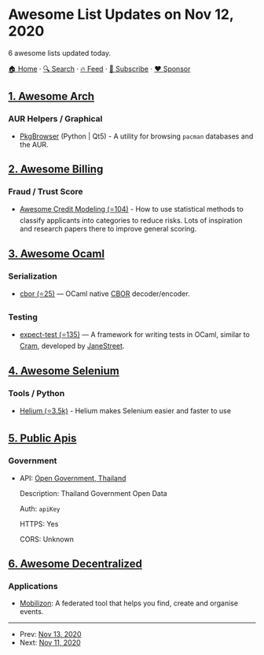 # Awesome List Updates on Nov 12, 2020

6 awesome lists updated today.

[🏠 Home](/README.md) · [🔍 Search](https://www.trackawesomelist.com/search/) · [🔥 Feed](https://www.trackawesomelist.com/rss.xml) · [📮 Subscribe](https://trackawesomelist.us17.list-manage.com/subscribe?u=d2f0117aa829c83a63ec63c2f&id=36a103854c) · [❤️  Sponsor](https://github.com/sponsors/theowenyoung)



## [1. Awesome Arch](/content/PandaFoss/Awesome-Arch/README.md)

### AUR Helpers / Graphical

*   [PkgBrowser](https://osdn.net/projects/pkgbrowser) (Python | Qt5) - A utility for browsing `pacman` databases and the AUR.

## [2. Awesome Billing](/content/kdeldycke/awesome-billing/README.md)

### Fraud / Trust Score

*   [Awesome Credit Modeling (⭐104)](https://github.com/mourarthur/awesome-credit-modeling#readme) - How to use statistical methods to classify applicants into categories to reduce risks. Lots of inspiration and research papers there to improve general scoring.

## [3. Awesome Ocaml](/content/ocaml-community/awesome-ocaml/README.md)

### Serialization

*   [cbor (⭐25)](https://github.com/ygrek/ocaml-cbor) —  OCaml native [CBOR](https://cbor.io/) decoder/encoder.

### Testing

*   [expect-test (⭐135)](https://github.com/janestreet/ppx_expect) — A framework for writing tests in OCaml, similar to [Cram](https://bitheap.org/cram/), developed by [JaneStreet](https://blog.janestreet.com/testing-with-expectations/).

## [4. Awesome Selenium](/content/christian-bromann/awesome-selenium/README.md)

### Tools / Python

*   [Helium (⭐3.5k)](https://github.com/mherrmann/selenium-python-helium) - Helium makes Selenium easier and faster to use

## [5. Public Apis](/content/public-apis/public-apis/README.md)

### Government

- API: [Open Government, Thailand](https://data.go.th/)

  Description: Thailand Government Open Data

  Auth: `apiKey`

  HTTPS: Yes

  CORS: Unknown



## [6. Awesome Decentralized](/content/croqaz/awesome-decentralized/README.md)

### Applications

*   [Mobilizon](https://joinmobilizon.org/): A federated tool that helps you find, create and organise events.

---

- Prev: [Nov 13, 2020](/content/2020/11/13/README.md)
- Next: [Nov 11, 2020](/content/2020/11/11/README.md)